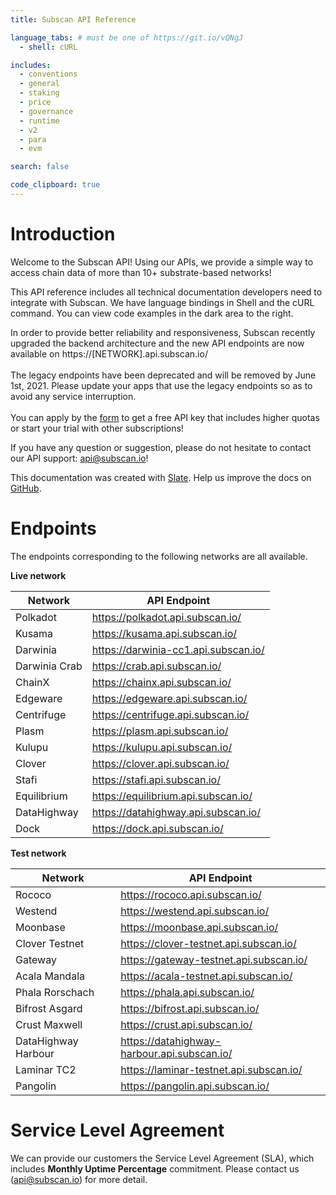 ```yaml
---
title: Subscan API Reference

language_tabs: # must be one of https://git.io/vQNgJ
  - shell: cURL

includes:
  - conventions
  - general
  - staking
  - price
  - governance
  - runtime
  - v2
  - para
  - evm

search: false

code_clipboard: true
---
```


# Introduction

Welcome to the Subscan API! Using our APIs, we provide a simple way to access chain data of more than 10+ substrate-based networks!

This API reference includes all technical documentation developers need to integrate with Subscan. We have language bindings in Shell and the cURL command. You can view code examples in the dark area to the right.

<aside class="info">
In order to provide better reliability and responsiveness, Subscan recently upgraded the backend architecture and the new API endpoints are now available on https://[NETWORK].api.subscan.io/
<br/>
<br/>
The legacy endpoints have been deprecated and will be removed by June 1st, 2021. Please update your apps that use the legacy endpoints so as to avoid any service interruption.
<br/>
<br/>
You can apply by the <a href="https://docs.google.com/forms/d/e/1FAIpQLSfEDvsn-v7c5jshKFNaqBd20-SPAHLJw3Ua7IRUL8esrTgWPA/viewform">form</a> to get a free API key that includes higher quotas or start your trial with other subscriptions!
</aside>

If you have any question or suggestion, please do not hesitate to contact our API support: [api@subscan.io](mailto:api@subscan.io)!

This documentation was created with [Slate](https://github.com/slatedocs/slate). Help us improve the docs on [GitHub](https://github.com/itering/subscan-api-docs).

# Endpoints

The endpoints corresponding to the following networks are all available.

**Live network**

| Network       | API Endpoint                           |
| ------------- | -------------------------------------- |
| Polkadot      | <https://polkadot.api.subscan.io/>     |
| Kusama        | <https://kusama.api.subscan.io/>       |
| Darwinia      | <https://darwinia-cc1.api.subscan.io/> |
| Darwinia Crab | <https://crab.api.subscan.io/>         |
| ChainX        | <https://chainx.api.subscan.io/>       |
| Edgeware      | <https://edgeware.api.subscan.io/>     |
| Centrifuge    | <https://centrifuge.api.subscan.io/>   |
| Plasm         | <https://plasm.api.subscan.io/>        |
| Kulupu        | <https://kulupu.api.subscan.io/>       |
| Clover        | <https://clover.api.subscan.io/>       |
| Stafi         | <https://stafi.api.subscan.io/>        |
| Equilibrium   | <https://equilibrium.api.subscan.io/>  |
| DataHighway   | <https://datahighway.api.subscan.io/>  |
| Dock          | <https://dock.api.subscan.io/>         |

**Test network**

| Network         | API Endpoint                              |
| --------------- | ----------------------------------------- |
| Rococo          | <https://rococo.api.subscan.io/>          |
| Westend         | <https://westend.api.subscan.io/>         |
| Moonbase        | <https://moonbase.api.subscan.io/>        |
| Clover Testnet  | <https://clover-testnet.api.subscan.io/>  |
| Gateway         | <https://gateway-testnet.api.subscan.io/> |
| Acala Mandala   | <https://acala-testnet.api.subscan.io/>   |
| Phala Rorschach | <https://phala.api.subscan.io/>           |
| Bifrost Asgard  | <https://bifrost.api.subscan.io/>         |
| Crust Maxwell   | <https://crust.api.subscan.io/>           |
| DataHighway Harbour  | <https://datahighway-harbour.api.subscan.io/>  |
| Laminar TC2     | <https://laminar-testnet.api.subscan.io/> |
| Pangolin        | <https://pangolin.api.subscan.io/>        |

# Service Level Agreement

We can provide our customers the Service Level Agreement (SLA), which includes **Monthly Uptime Percentage** commitment. Please contact us ([api@subscan.io](mailto:api@subscan.io)) for more detail.
